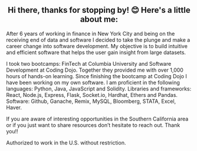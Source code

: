 <h2 align="center">Hi there, thanks for stopping by! 😊  Here's a little about me:</h2>

After 6 years of working in finance in New York City and being on the receiving end of data and software I decided to take the plunge and make a career change into software development. My objective is to build intuitive and efficient software that helps the user gain insight from large datasets.

I took two bootcamps: FinTech at Columbia University and Software Development at Coding Dojo. Together they provided me with over 1,000 hours of hands-on learning. Since finishing the bootcamp at Coding Dojo I have been working on my own software. I am proficient in the following languages: Python, Java, JavaScript and Solidity. Libraries and frameworks: React, Node.js, Express, Flask, Socket.io, Hardhat, Ethers and Pandas. Software: Github, Ganache, Remix, MySQL, Bloomberg, STATA, Excel, Haver.

If you are aware of interesting opportunities in the Southern California area or if you just want to share resources don’t hesitate to reach out. Thank you!!

Authorized to work in the U.S. without restriction.

<!--
**daniel-lobster/daniel-lobster** is a ✨ _special_ ✨ repository because its `README.md` (this file) appears on your GitHub profile.

Here are some ideas to get you started:

- 🔭 I’m currently working on ...
- 🌱 I’m currently learning ...
- 👯 I’m looking to collaborate on ...
- 🤔 I’m looking for help with ...
- 💬 Ask me about ...
- 📫 How to reach me: ...
- 😄 Pronouns: ...
- ⚡ Fun fact: ...
-->
